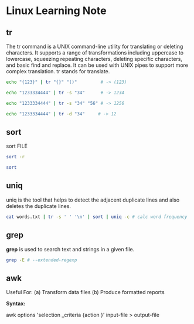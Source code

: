 # Linux Learning Note

## tr
The tr command is a UNIX command-line utility for translating or deleting characters. It supports a range of transformations including uppercase to lowercase, squeezing repeating characters, deleting specific characters, and basic find and replace. It can be used with UNIX pipes to support more complex translation. tr stands for translate. 
``` bash
echo "{123}" | tr "{}" "()"         # -> (123)

echo "1233334444" | tr -s "34"      # -> 1234

echo "1233334444" | tr -s "34" "56" # -> 1256

echo "1233334444" | tr -d "34"     # -> 12
```

## sort
sort FILE
```bash
sort -r

sort 
```

## uniq
uniq is the tool that helps to detect the adjacent duplicate lines and also deletes the duplicate lines.

```bash
cat words.txt | tr -s ' ' '\n' | sort | uniq -c # calc word frequency
```

## grep
**grep** is used to search text and strings in a given file.
```bash
grep -E # --extended-regexp
```

## awk

Useful For: 
(a) Transform data files 
(b) Produce formatted reports 

**Syntax:**

awk options 'selection _criteria {action }' input-file > output-file
